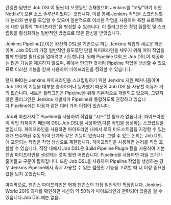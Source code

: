간결한 답변은 Job DSL이 훨씬 더 오랫동안 존재했으며 Jenkins를 "코딩"하기 위한 Netflix의 오픈 소스 솔루션이었다는 것입니다.
이를 통해 Jenkins 작업을 스크립팅할 때 논리와 변수를 도입할 수 있으며 
일반적으로 이러한 작업을 사용하여 특정 프로젝트에 대한 일종의 "파이프라인"을 형성할 수 있습니다.
이 플러그인은 작업 템플릿 및 스크립팅을 활성화하는 일반적인 방법으로 많은 관심을 받았습니다.

Jenkins Pipeline(2.0)은 완전히 DSL을 기반으로 하는 Jenkins 작업의 새로운 화신이며,
Job DSL의 가장 일반적인 용도였던 단일 파이프라인을 채우기 위해 여러 작업을 함께 연결할 필요성을 없애려고 시도합니다.
원래 Pipeline DSL은 Job DSL이 제공하는 많은 기능을 제공하지 않으며,
위에서 언급한 것처럼 Pipeline 작업을 생성할 수 있으므로 이러한 기능을 함께 사용하여 파이프라인을 정의할 수 있습니다.

현재 IMO는 Jenkins 파이프라인을 스크립팅하기 위한 Jenkins 지원 메커니즘이며
Job DSL의 기능을 대부분 충족하거나 능가했기 때문에 Job DSL을 사용할 이유가 거의 없습니다.
새로운 플러그인은 Pipeline을 위해 기본적으로 개발되고 있으며, 그렇지 않은 플러그인은 Jenkins 개발자가 Pipeline과 통합하도록 권장하고 있습니다.Pipeline에는 다음과 같은 여러 가지 이점이 있습니다.

Job과 마찬가지로 Pipeline을 사용하여 작업을 "시드"할 필요가 없습니다.
파이프라인이 작업 자체이기 때문에 DSL.Job DSL을 사용하면,다른 작업을 생성하는 스크립트일 뿐입니다.
파이프라인을 사용하면 파이프라인 내에서 로직 미드스트림을 지정할 수 있는 매개 변수화된 수동 입력 단계와 같은 기능이 있습니다.
그럴 수 있는 논리는 Job DSL에 포함되는 작업은 작업 생성으로 제한됩니다.
파이프라인을 사용하면 논리를 직접 포함할 수 있습니다.
직장 내에서 Job DSL은 Build Pipeline Plugin 등을 사용하여 기본 전송 파이프라인을 생성하는 것이 훨씬 어렵습니다.
Pipeline을 사용하면 파일 크기가 줄어들고 구문이 짧아집니다.
또한 Job DSL을 사용하여 Pipeline 작업을 생성하는 경우 Jenkins Pipeline에서 즉시 사용할 수 있는 템플릿 기능을 고려할 때 더 이상 중요한 값을 보지 못했습니다.

마지막으로, 젠킨스 파이프라인은 현재 젠킨스의 가장 일반적인 특징입니다.
Jenkins World 2016 의제를 확인하면 세션의 약 50%가 파이프라인과 관련되어 있음을 알 수 있습니다.Job DSL에는 없음.